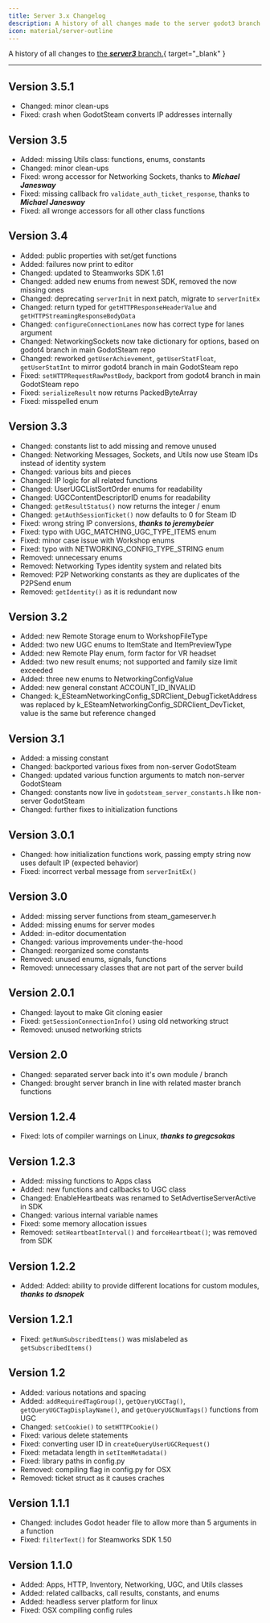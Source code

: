 ```yaml
---
title: Server 3.x Changelog
description: A history of all changes made to the server godot3 branch.
icon: material/server-outline
---
```


A history of all changes to [the ***server3*** branch.](https://github.com/GodotSteam/GodotSteam-Server/tree/godot3){ target="\_blank" }

---

## Version 3.5.1

- Changed: minor clean-ups
- Fixed: crash when GodotSteam converts IP addresses internally

## Version 3.5

- Added: missing Utils class: functions, enums, constants
- Changed: minor clean-ups
- Fixed: wrong accessor for Networking Sockets, thanks to ***Michael Janesway***
- Fixed: missing callback fro `validate_auth_ticket_response`, thanks to ***Michael Janesway***
- Fixed: all wronge accessors for all other class functions

## Version 3.4

- Added: public properties with set/get functions
- Added: failures now print to editor
- Changed: updated to Steamworks SDK 1.61
- Changed: added new enums from newest SDK, removed the now missing ones
- Changed: deprecating `serverInit` in next patch, migrate to `serverInitEx`
- Changed: return typed for `getHTTPResponseHeaderValue` and `getHTTPStreamingResponseBodyData`
- Changed: `configureConnectionLanes` now has correct type for lanes argument
- Changed: NetworkingSockets now take dictionary for options, based on godot4 branch in main GodotSteam repo
- Changed: reworked `getUserAchievement`, `getUserStatFloat`, `getUserStatInt` to mirror godot4 branch in main GodotSteam repo
- Fixed: `setHTTPRequestRawPostBody`, backport from godot4 branch in main GodotSteam repo
- Fixed: `serializeResult` now returns PackedByteArray
- Fixed: misspelled enum

## Version 3.3

- Changed: constants list to add missing and remove unused
- Changed: Networking Messages, Sockets, and Utils now use Steam IDs instead of identity system
- Changed: various bits and pieces
- Changed: IP logic for all related functions
- Changed: UserUGCListSortOrder enums for readability
- Changed: UGCContentDescriptorID enums for readability
- Changed: `getResultStatus()` now returns the integer / enum
- Changed: `getAuthSessionTicket()` now defaults to 0 for Steam ID
- Fixed: wrong string IP conversions, ***thanks to jeremybeier***
- Fixed: typo with UGC_MATCHING_UGC_TYPE_ITEMS enum
- Fixed: minor case issue with Workshop enums
- Fixed: typo with NETWORKING_CONFIG_TYPE_STRING enum
- Removed: unnecessary enums
- Removed: Networking Types identity system and related bits
- Removed: P2P Networking constants as they are duplicates of the P2PSend enum
- Removed: `getIdentity()` as it is redundant now

## Version 3.2

- Added: new Remote Storage enum to WorkshopFileType
- Added: two new UGC enums to ItemState and ItemPreviewType
- Added: new Remote Play enum, form factor for VR headset
- Added: two new result enums; not supported and family size limit exceeded
- Added: three new enums to NetworkingConfigValue
- Added: new general constant ACCOUNT_ID_INVALID
- Changed: k_ESteamNetworkingConfig_SDRClient_DebugTicketAddress was replaced by k_ESteamNetworkingConfig_SDRClient_DevTicket, value is the same but reference changed

## Version 3.1

- Added: a missing constant
- Changed: backported various fixes from non-server GodotSteam
- Changed: updated various function arguments to match non-server GodotSteam
- Changed: constants now live in `godotsteam_server_constants.h` like non-server GodotSteam
- Changed: further fixes to initialization functions

## Version 3.0.1

- Changed: how initialization functions work, passing empty string now uses default IP (expected behavior)
- Fixed: incorrect verbal message from `serverInitEx()`

## Version 3.0

- Added: missing server functions from steam_gameserver.h
- Added: missing enums for server modes
- Added: in-editor documentation
- Changed: various improvements under-the-hood
- Changed: reorganized some constants
- Removed: unused enums, signals, functions
- Removed: unnecessary classes that are not part of the server build

## Version 2.0.1

* Changed: layout to make Git cloning easier
* Fixed: `getSessionConnectionInfo()` using old networking struct
* Removed: unused networking stricts

## Version 2.0

* Changed: separated server back into it's own module / branch
* Changed: brought server branch in line with related master branch functions

## Version 1.2.4

* Fixed: lots of compiler warnings on Linux, ***thanks to gregcsokas***

## Version 1.2.3

* Added: missing functions to Apps class
* Added: new functions and callbacks to UGC class
* Changed: EnableHeartbeats was renamed to SetAdvertiseServerActive in SDK
* Changed: various internal variable names
* Fixed: some memory allocation issues
* Removed: `setHeartbeatInterval()` and `forceHeartbeat()`; was removed from SDK

## Version 1.2.2

* Added: Added: ability to provide different locations for custom modules, ***thanks to dsnopek***

## Version 1.2.1

* Fixed: `getNumSubscribedItems()` was mislabeled as `getSubscribedItems()`

## Version 1.2

* Added: various notations and spacing
* Added: `addRequiredTagGroup()`, `getQueryUGCTag()`, `getQueryUGCTagDisplayName()`, and `getQueryUGCNumTags()` functions from UGC
* Changed: `setCookie()` to `setHTTPCookie()`
* Fixed: various delete statements
* Fixed: converting user ID in `createQueryUserUGCRequest()`
* Fixed: metadata length in `setItemMetadata()`
* Fixed: library paths in config.py
* Removed: compiling flag in config.py for OSX
* Removed: ticket struct as it causes craches

## Version 1.1.1

* Changed: includes Godot header file to allow more than 5 arguments in a function
* Fixed: `filterText()` for Steamworks SDK 1.50

## Version 1.1.0

* Added: Apps, HTTP, Inventory, Networking, UGC, and Utils classes
* Added: related callbacks, call results, constants, and enums
* Added: headless server platform for linux
* Fixed: OSX compiling config rules

